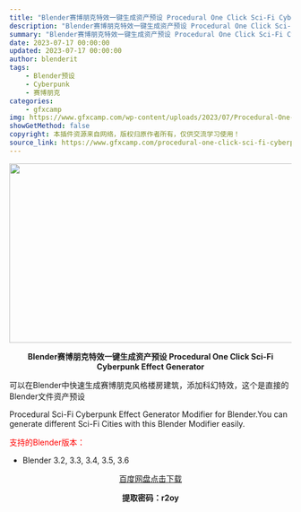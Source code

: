 ```yaml
---
title: "Blender赛博朋克特效一键生成资产预设 Procedural One Click Sci-Fi Cyberpunk Effect Generator"
description: "Blender赛博朋克特效一键生成资产预设 Procedural One Click Sci-Fi Cyberpunk Effect Generator 可以在Blender中快速生成赛博朋克风格楼房..."
summary: "Blender赛博朋克特效一键生成资产预设 Procedural One Click Sci-Fi Cyberpunk Effect Generator 可以在Blender中快速生成赛博朋克风格楼房..."
date: 2023-07-17 00:00:00
updated: 2023-07-17 00:00:00
author: blenderit
tags: 
    - Blender预设
    - Cyberpunk
    - 赛博朋克
categories:
    - gfxcamp
img: https://www.gfxcamp.com/wp-content/uploads/2023/07/Procedural-One-Click-Sci-Fi-Cyberpunk-Effect-Generator.jpg
showGetMethod: false
copyright: 本插件资源来自网络，版权归原作者所有，仅供交流学习使用！
source_link: https://www.gfxcamp.com/procedural-one-click-sci-fi-cyberpunk-effect-generator/
---
```

<div><p><img decoding="async" class="aligncenter size-full wp-image-113617" src="https://www.gfxcamp.com/wp-content/uploads/2023/07/Procedural-One-Click-Sci-Fi-Cyberpunk-Effect-Generator.jpg" data-src="https://www.gfxcamp.com/wp-content/uploads/2023/07/Procedural-One-Click-Sci-Fi-Cyberpunk-Effect-Generator.jpg" alt="" width="640" height="320" data-srcset="https://www.gfxcamp.com/wp-content/uploads/2023/07/Procedural-One-Click-Sci-Fi-Cyberpunk-Effect-Generator.jpg 640w, https://www.gfxcamp.com/wp-content/uploads/2023/07/Procedural-One-Click-Sci-Fi-Cyberpunk-Effect-Generator-150x75.jpg 150w" data-sizes="(max-width: 640px) 100vw, 640px"></p><p style="text-align: center;"><strong>Blender赛博朋克特效一键生成资产预设 Procedural One Click Sci-Fi Cyberpunk Effect Generator</strong></p><p>可以在Blender中快速生成赛博朋克风格楼房建筑，添加科幻特效，这个是直接的Blender文件资产预设</p><p>Procedural Sci-Fi Cyberpunk Effect Generator Modifier for Blender.You can generate different Sci-Fi Cities with this Blender Modifier easily.</p><p style="text-align: left;"><span style="color: #ff0000;">支持的Blender版本：</span></p><ul>
<li style="text-align: left;">Blender 3.2, 3.3, 3.4, 3.5, 3.6</li>
</ul><p style="text-align: center;"><a class="maxbutton-3 maxbutton maxbutton-baidu" target="_blank" rel="noopener" href="https://pan.baidu.com/s/1dD4qg42_pzg4sNw-tPCWfg?pwd=r2oy"><span class="mb-text">百度网盘点击下载</span></a></p><p style="text-align: center;"><strong>提取密码：r2oy</strong></p></div>